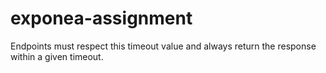 # exponea-assignment

Endpoints must respect this timeout value and always return the response within a given timeout.
